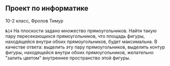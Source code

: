 ## Проект по информатике

10-2 класс, Фролов Тимур

`№14`
На плоскости задано множество прямоугольников. Найти такую пару пересекающихся прямоугольников, что площадь фигуры, находящейся внутри обоих прямоугольников, будет максимальна. В качестве ответа: выделить эту пару прямоугольников, выделить контур фигуры, находящейся внутри обоих прямоугольников, желательно "залить цветом" внутреннее пространство этой фигуры.